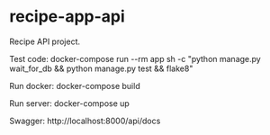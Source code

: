 # recipe-app-api
Recipe API project.

Test code:
docker-compose run --rm app sh -c "python manage.py wait_for_db && python manage.py test && flake8"


Run docker:
docker-compose build

Run server:
docker-compose up


Swagger:
http://localhost:8000/api/docs